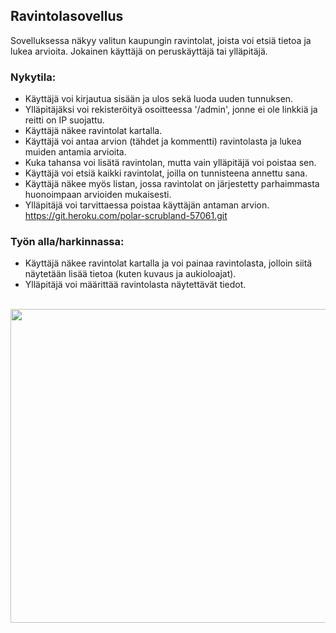## Ravintolasovellus
Sovelluksessa näkyy valitun kaupungin ravintolat, joista voi etsiä tietoa ja lukea arvioita. Jokainen käyttäjä on peruskäyttäjä tai ylläpitäjä.
### Nykytila:
- Käyttäjä voi kirjautua sisään ja ulos sekä luoda uuden tunnuksen.
- Ylläpitäjäksi voi rekisteröityä osoitteessa '/admin', jonne ei ole linkkiä ja reitti on IP suojattu.
- Käyttäjä näkee ravintolat kartalla.
- Käyttäjä voi antaa arvion (tähdet ja kommentti) ravintolasta ja lukea muiden antamia arvioita.
- Kuka tahansa voi lisätä ravintolan, mutta vain ylläpitäjä voi poistaa sen.
- Käyttäjä voi etsiä kaikki ravintolat, joilla on tunnisteena annettu sana.
- Käyttäjä näkee myös listan, jossa ravintolat on järjestetty parhaimmasta huonoimpaan arvioiden mukaisesti.
- Ylläpitäjä voi tarvittaessa poistaa käyttäjän antaman arvion.
https://git.heroku.com/polar-scrubland-57061.git

### Työn alla/harkinnassa:
- Käyttäjä näkee ravintolat kartalla ja voi painaa ravintolasta, jolloin siitä näytetään lisää tietoa (kuten kuvaus ja aukioloajat).
- Ylläpitäjä voi määrittää ravintolasta näytettävät tiedot.
</br>

<img src="https://github.com/EternalAzure/Ravintolasovellus/blob/main/pictures/etusivu.jpg" width="961" height="502" />
